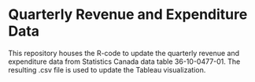 # Quarterly Revenue and Expenditure Data

This repository houses the R-code to update the quarterly revenue and expenditure data from Statistics Canada data table 36-10-0477-01. The resulting .csv file is used to update the Tableau visualization.
